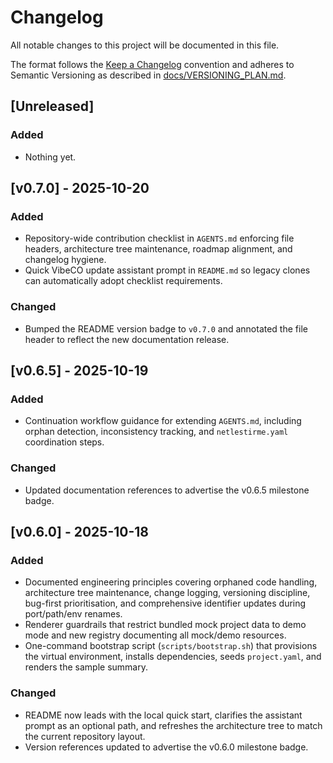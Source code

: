 <!--
  Scope: Repository-wide change history for VibeCO.
  Last updated: Recorded the v0.7.0 release with checklist enforcement guidance and the quick update assistant prompt.
-->

# Changelog

All notable changes to this project will be documented in this file.

The format follows the [Keep a Changelog](https://keepachangelog.com/en/1.0.0/) convention and adheres to Semantic Versioning as described in [docs/VERSIONING_PLAN.md](docs/VERSIONING_PLAN.md).

<!-- Maintainer note: Unreleased section documents checklist/policy updates pending next tagged release. -->

## [Unreleased]
### Added
- Nothing yet.

## [v0.7.0] - 2025-10-20
### Added
- Repository-wide contribution checklist in `AGENTS.md` enforcing file headers, architecture tree maintenance, roadmap alignment, and changelog hygiene.
- Quick VibeCO update assistant prompt in `README.md` so legacy clones can automatically adopt checklist requirements.

### Changed
- Bumped the README version badge to `v0.7.0` and annotated the file header to reflect the new documentation release.

## [v0.6.5] - 2025-10-19
### Added
- Continuation workflow guidance for extending `AGENTS.md`, including orphan detection, inconsistency tracking, and `netlestirme.yaml` coordination steps.

### Changed
- Updated documentation references to advertise the v0.6.5 milestone badge.

## [v0.6.0] - 2025-10-18
### Added
- Documented engineering principles covering orphaned code handling, architecture tree maintenance, change logging, versioning discipline, bug-first prioritisation, and comprehensive identifier updates during port/path/env renames.
- Renderer guardrails that restrict bundled mock project data to demo mode and new registry documenting all mock/demo resources.
- One-command bootstrap script (`scripts/bootstrap.sh`) that provisions the virtual environment, installs dependencies, seeds `project.yaml`, and renders the sample summary.

### Changed
- README now leads with the local quick start, clarifies the assistant prompt as an optional path, and refreshes the architecture tree to match the current repository layout.
- Version references updated to advertise the v0.6.0 milestone badge.

